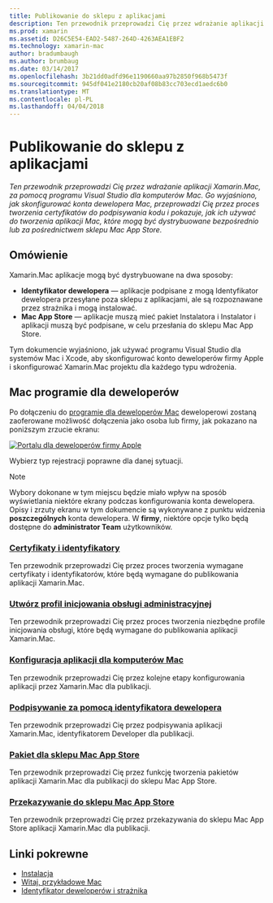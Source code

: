```yaml
---
title: Publikowanie do sklepu z aplikacjami
description: Ten przewodnik przeprowadzi Cię przez wdrażanie aplikacji Xamarin.Mac, za pomocą programu Visual Studio dla komputerów Mac. Go wyjaśniono, jak skonfigurować konta dewelopera Mac, przeprowadzi Cię przez proces tworzenia certyfikatów do podpisywania kodu i pokazuje, jak ich używać do tworzenia aplikacji Mac, które mogą być dystrybuowane bezpośrednio lub za pośrednictwem sklepu Mac App Store.
ms.prod: xamarin
ms.assetid: D26C5E54-EAD2-5487-264D-4263AEA1EBF2
ms.technology: xamarin-mac
author: bradumbaugh
ms.author: brumbaug
ms.date: 03/14/2017
ms.openlocfilehash: 3b21dd0adfd96e1190660aa97b2850f968b5473f
ms.sourcegitcommit: 945df041e2180cb20af08b83cc703ecd1aedc6b0
ms.translationtype: MT
ms.contentlocale: pl-PL
ms.lasthandoff: 04/04/2018
---
```

# <a name="publishing-to-the-app-store"></a>Publikowanie do sklepu z aplikacjami

_Ten przewodnik przeprowadzi Cię przez wdrażanie aplikacji Xamarin.Mac, za pomocą programu Visual Studio dla komputerów Mac. Go wyjaśniono, jak skonfigurować konta dewelopera Mac, przeprowadzi Cię przez proces tworzenia certyfikatów do podpisywania kodu i pokazuje, jak ich używać do tworzenia aplikacji Mac, które mogą być dystrybuowane bezpośrednio lub za pośrednictwem sklepu Mac App Store._

## <a name="overview"></a>Omówienie

Xamarin.Mac aplikacje mogą być dystrybuowane na dwa sposoby:

- **Identyfikator dewelopera** — aplikacje podpisane z mogą Identyfikator dewelopera przesyłane poza sklepu z aplikacjami, ale są rozpoznawane przez strażnika i mogą instalować.
- **Mac App Store** — aplikacje muszą mieć pakiet Instalatora i Instalator i aplikacji muszą być podpisane, w celu przesłania do sklepu Mac App Store.

Tym dokumencie wyjaśniono, jak używać programu Visual Studio dla systemów Mac i Xcode, aby skonfigurować konto deweloperów firmy Apple i skonfigurować Xamarin.Mac projektu dla każdego typu wdrożenia.


## <a name="mac-developer-program"></a>Mac programie dla deweloperów

Po dołączeniu do [programie dla deweloperów Mac](https://developer.apple.com/devcenter/mac/) deweloperowi zostaną zaoferowane możliwość dołączenia jako osoba lub firmy, jak pokazano na poniższym zrzucie ekranu:

[![Portalu dla deweloperów firmy Apple](images/image1.png "portalu dla deweloperów firmy Apple")](images/image1-large.png#lightbox)

Wybierz typ rejestracji poprawne dla danej sytuacji.

> [!NOTE]
> Wybory dokonane w tym miejscu będzie miało wpływ na sposób wyświetlania niektóre ekrany podczas konfigurowania konta dewelopera. Opisy i zrzuty ekranu w tym dokumencie są wykonywane z punktu widzenia **poszczególnych** konta dewelopera. W **firmy**, niektóre opcje tylko będą dostępne do **administrator Team** użytkowników.


### <a name="certificates-and-identifiersmacdeploy-testpublishing-to-the-app-storecertificates-identifiersmd"></a>[Certyfikaty i identyfikatory](~/mac/deploy-test/publishing-to-the-app-store/certificates-identifiers.md)

Ten przewodnik przeprowadzi Cię przez proces tworzenia wymagane certyfikaty i identyfikatorów, które będą wymagane do publikowania aplikacji Xamarin.Mac.


### <a name="create-provisioning-profilemacdeploy-testpublishing-to-the-app-storeprofilesmd"></a>[Utwórz profil inicjowania obsługi administracyjnej](~/mac/deploy-test/publishing-to-the-app-store/profiles.md)

Ten przewodnik przeprowadzi Cię przez proces tworzenia niezbędne profile inicjowania obsługi, które będą wymagane do publikowania aplikacji Xamarin.Mac.


### <a name="mac-app-configurationmacdeploy-testpublishing-to-the-app-storeapp-configurationmd"></a>[Konfiguracja aplikacji dla komputerów Mac](~/mac/deploy-test/publishing-to-the-app-store/app-configuration.md)

Ten przewodnik przeprowadzi Cię przez kolejne etapy konfigurowania aplikacji przez Xamarin.Mac dla publikacji.


### <a name="sign-with-developer-idmacdeploy-testpublishing-to-the-app-storesigningmd"></a>[Podpisywanie za pomocą identyfikatora dewelopera](~/mac/deploy-test/publishing-to-the-app-store/signing.md)

Ten przewodnik przeprowadzi Cię przez podpisywania aplikacji Xamarin.Mac, identyfikatorem Developer dla publikacji.


### <a name="bundle-for-mac-app-storemacdeploy-testpublishing-to-the-app-storebundlingmd"></a>[Pakiet dla sklepu Mac App Store](~/mac/deploy-test/publishing-to-the-app-store/bundling.md)

Ten przewodnik przeprowadzi Cię przez funkcję tworzenia pakietów aplikacji Xamarin.Mac dla publikacji do sklepu Mac App Store.


### <a name="upload-to-mac-app-storemacdeploy-testpublishing-to-the-app-storeuploadingmd"></a>[Przekazywanie do sklepu Mac App Store](~/mac/deploy-test/publishing-to-the-app-store/uploading.md)

Ten przewodnik przeprowadzi Cię przez przekazywania do sklepu Mac App Store aplikacji Xamarin.Mac dla publikacji.


## <a name="related-links"></a>Linki pokrewne

- [Instalacja](/visualstudio/mac/installation/)
- [Witaj, przykładowe Mac](~/mac/get-started/hello-mac.md)
- [Identyfikator deweloperów i strażnika](https://developer.apple.com/resources/developer-id/)
